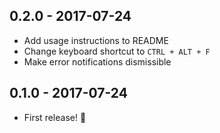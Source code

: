 ## 0.2.0 - 2017-07-24

- Add usage instructions to README
- Change keyboard shortcut to `CTRL + ALT + F`
- Make error notifications dismissible

## 0.1.0 - 2017-07-24

- First release! 🎉
